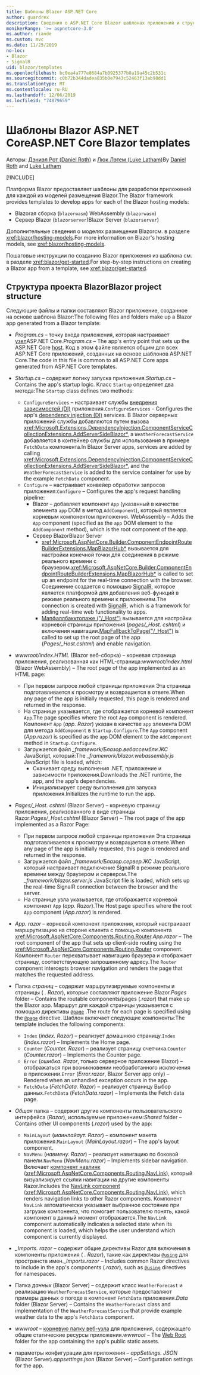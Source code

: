 ```yaml
---
title: Шаблоны Blazor ASP.NET Core
author: guardrex
description: Сведения о ASP.NET Core Blazor шаблонах приложений и структуре проекта Blazor.
monikerRange: '>= aspnetcore-3.0'
ms.author: riande
ms.custom: mvc
ms.date: 11/25/2019
no-loc:
- Blazor
- SignalR
uid: blazor/templates
ms.openlocfilehash: bc0ea4a777e8684a7b0925377b8a19a45c2b531c
ms.sourcegitcommit: c0b72b344dadea835b0e7943c52463f13ab98dd1
ms.translationtype: MT
ms.contentlocale: ru-RU
ms.lasthandoff: 12/06/2019
ms.locfileid: "74879659"
---
```

# <a name="aspnet-core-opno-locblazor-templates"></a><span data-ttu-id="716f0-103">Шаблоны Blazor ASP.NET Core</span><span class="sxs-lookup"><span data-stu-id="716f0-103">ASP.NET Core Blazor templates</span></span>

<span data-ttu-id="716f0-104">Авторы: [Дэниэл Рот (Daniel Roth)](https://github.com/danroth27) и [Люк Лэтем (Luke Latham)](https://github.com/guardrex)</span><span class="sxs-lookup"><span data-stu-id="716f0-104">By [Daniel Roth](https://github.com/danroth27) and [Luke Latham](https://github.com/guardrex)</span></span>

[!INCLUDE[](~/includes/blazorwasm-preview-notice.md)]

<span data-ttu-id="716f0-105">Платформа Blazor предоставляет шаблоны для разработки приложений для каждой из моделей размещения Blazor.</span><span class="sxs-lookup"><span data-stu-id="716f0-105">The Blazor framework provides templates to develop apps for each of the Blazor hosting models:</span></span>

* Blazor<span data-ttu-id="716f0-106">ая сборка (`blazorwasm`)</span><span class="sxs-lookup"><span data-stu-id="716f0-106"> WebAssembly (`blazorwasm`)</span></span>
* <span data-ttu-id="716f0-107">Сервер Blazor (`blazorserver`)</span><span class="sxs-lookup"><span data-stu-id="716f0-107">Blazor Server (`blazorserver`)</span></span>

<span data-ttu-id="716f0-108">Дополнительные сведения о моделях размещения Blazorсм. в разделе <xref:blazor/hosting-models>.</span><span class="sxs-lookup"><span data-stu-id="716f0-108">For more information on Blazor's hosting models, see <xref:blazor/hosting-models>.</span></span>

<span data-ttu-id="716f0-109">Пошаговые инструкции по созданию Blazor приложения из шаблона см. в разделе <xref:blazor/get-started>.</span><span class="sxs-lookup"><span data-stu-id="716f0-109">For step-by-step instructions on creating a Blazor app from a template, see <xref:blazor/get-started>.</span></span>

## <a name="opno-locblazor-project-structure"></a><span data-ttu-id="716f0-110">Структура проекта Blazor</span><span class="sxs-lookup"><span data-stu-id="716f0-110">Blazor project structure</span></span>

<span data-ttu-id="716f0-111">Следующие файлы и папки составляют Blazor приложение, созданное на основе шаблона Blazor:</span><span class="sxs-lookup"><span data-stu-id="716f0-111">The following files and folders make up a Blazor app generated from a Blazor template:</span></span>

* <span data-ttu-id="716f0-112">*Program.cs* &ndash; точку входа приложения, которая настраивает [узел](xref:fundamentals/host/generic-host)ASP.NET Core.</span><span class="sxs-lookup"><span data-stu-id="716f0-112">*Program.cs* &ndash; The app's entry point that sets up the ASP.NET Core [host](xref:fundamentals/host/generic-host).</span></span> <span data-ttu-id="716f0-113">Код в этом файле является общим для всех ASP.NET Core приложений, созданных на основе шаблонов ASP.NET Core.</span><span class="sxs-lookup"><span data-stu-id="716f0-113">The code in this file is common to all ASP.NET Core apps generated from ASP.NET Core templates.</span></span>

* <span data-ttu-id="716f0-114">*Startup.cs* &ndash; содержит логику запуска приложения.</span><span class="sxs-lookup"><span data-stu-id="716f0-114">*Startup.cs* &ndash; Contains the app's startup logic.</span></span> <span data-ttu-id="716f0-115">Класс `Startup` определяет два метода:</span><span class="sxs-lookup"><span data-stu-id="716f0-115">The `Startup` class defines two methods:</span></span>

  * <span data-ttu-id="716f0-116">`ConfigureServices` &ndash; настраивает службы [внедрения зависимостей (DI)](xref:fundamentals/dependency-injection) приложения.</span><span class="sxs-lookup"><span data-stu-id="716f0-116">`ConfigureServices` &ndash; Configures the app's [dependency injection (DI)](xref:fundamentals/dependency-injection) services.</span></span> <span data-ttu-id="716f0-117">В Blazor серверных приложений службы добавляются путем вызова <xref:Microsoft.Extensions.DependencyInjection.ComponentServiceCollectionExtensions.AddServerSideBlazor*>, а `WeatherForecastService` добавляется в контейнер службы для использования в примере `FetchData` компонента.</span><span class="sxs-lookup"><span data-stu-id="716f0-117">In Blazor Server apps, services are added by calling <xref:Microsoft.Extensions.DependencyInjection.ComponentServiceCollectionExtensions.AddServerSideBlazor*>, and the `WeatherForecastService` is added to the service container for use by the example `FetchData` component.</span></span>
  * <span data-ttu-id="716f0-118">`Configure` &ndash; настраивает конвейер обработки запросов приложения:</span><span class="sxs-lookup"><span data-stu-id="716f0-118">`Configure` &ndash; Configures the app's request handling pipeline:</span></span>
    * Blazor<span data-ttu-id="716f0-119"> &ndash; добавляет компонент `App` (указанный в качестве элемента `app` DOM в метод `AddComponent`), который является корневым компонентом приложения.</span><span class="sxs-lookup"><span data-stu-id="716f0-119"> WebAssembly &ndash; Adds the `App` component (specified as the `app` DOM element to the `AddComponent` method), which is the root component of the app.</span></span>
    * <span data-ttu-id="716f0-120">Сервер Blazor</span><span class="sxs-lookup"><span data-stu-id="716f0-120">Blazor Server</span></span>
      * <span data-ttu-id="716f0-121"><xref:Microsoft.AspNetCore.Builder.ComponentEndpointRouteBuilderExtensions.MapBlazorHub*> вызывается для настройки конечной точки для соединения в режиме реального времени с браузером.</span><span class="sxs-lookup"><span data-stu-id="716f0-121"><xref:Microsoft.AspNetCore.Builder.ComponentEndpointRouteBuilderExtensions.MapBlazorHub*> is called to set up an endpoint for the real-time connection with the browser.</span></span> <span data-ttu-id="716f0-122">Соединение создается с помощью [SignalR](xref:signalr/introduction), которое является платформой для добавления веб-функций в режиме реального времени к приложениям.</span><span class="sxs-lookup"><span data-stu-id="716f0-122">The connection is created with [SignalR](xref:signalr/introduction), which is a framework for adding real-time web functionality to apps.</span></span>
      * <span data-ttu-id="716f0-123">[Мапфаллбакктопаже ("/_Host")](xref:Microsoft.AspNetCore.Builder.RazorPagesEndpointRouteBuilderExtensions.MapFallbackToPage*) вызывается для настройки корневой страницы приложения (*pages/_Host. cshtml*) и включения навигации.</span><span class="sxs-lookup"><span data-stu-id="716f0-123">[MapFallbackToPage("/_Host")](xref:Microsoft.AspNetCore.Builder.RazorPagesEndpointRouteBuilderExtensions.MapFallbackToPage*) is called to set up the root page of the app (*Pages/_Host.cshtml*) and enable navigation.</span></span>

* <span data-ttu-id="716f0-124">*wwwroot/index.HTML* (Blazor веб-сборка) &ndash; корневая страница приложения, реализованная как HTML-страница:</span><span class="sxs-lookup"><span data-stu-id="716f0-124">*wwwroot/index.html* (Blazor WebAssembly) &ndash; The root page of the app implemented as an HTML page:</span></span>
  * <span data-ttu-id="716f0-125">При первом запросе любой страницы приложения Эта страница подготавливается к просмотру и возвращается в ответе.</span><span class="sxs-lookup"><span data-stu-id="716f0-125">When any page of the app is initially requested, this page is rendered and returned in the response.</span></span>
  * <span data-ttu-id="716f0-126">На странице указывается, где отображается корневой компонент `App`.</span><span class="sxs-lookup"><span data-stu-id="716f0-126">The page specifies where the root `App` component is rendered.</span></span> <span data-ttu-id="716f0-127">Компонент `App` (*app. Razor*) указан в качестве `app` элемента DOM для метода `AddComponent` в `Startup.Configure`.</span><span class="sxs-lookup"><span data-stu-id="716f0-127">The `App` component (*App.razor*) is specified as the `app` DOM element to the `AddComponent` method in `Startup.Configure`.</span></span>
  * <span data-ttu-id="716f0-128">Загружается файл *_framework/Блазор.вебассембли.ЖС* JavaScript, который:</span><span class="sxs-lookup"><span data-stu-id="716f0-128">The *_framework/blazor.webassembly.js* JavaScript file is loaded, which:</span></span>
    * <span data-ttu-id="716f0-129">Скачивает среду выполнения .NET, приложение и зависимости приложения.</span><span class="sxs-lookup"><span data-stu-id="716f0-129">Downloads the .NET runtime, the app, and the app's dependencies.</span></span>
    * <span data-ttu-id="716f0-130">Инициализирует среду выполнения для запуска приложения.</span><span class="sxs-lookup"><span data-stu-id="716f0-130">Initializes the runtime to run the app.</span></span>

* <span data-ttu-id="716f0-131">*Pages/_Host. cshtml* (Blazor Server) &ndash; корневую страницу приложения, реализованного в виде страницы Razor:</span><span class="sxs-lookup"><span data-stu-id="716f0-131">*Pages/_Host.cshtml* (Blazor Server) &ndash; The root page of the app implemented as a Razor Page:</span></span>
  * <span data-ttu-id="716f0-132">При первом запросе любой страницы приложения Эта страница подготавливается к просмотру и возвращается в ответе.</span><span class="sxs-lookup"><span data-stu-id="716f0-132">When any page of the app is initially requested, this page is rendered and returned in the response.</span></span>
  * <span data-ttu-id="716f0-133">Загружается файл *_framework/Блазор.сервер.ЖС* JavaScript, который настраивает подключение SignalR в режиме реального времени между браузером и сервером.</span><span class="sxs-lookup"><span data-stu-id="716f0-133">The *_framework/blazor.server.js* JavaScript file is loaded, which sets up the real-time SignalR connection between the browser and the server.</span></span>
  * <span data-ttu-id="716f0-134">На странице узла указывается, где отображается корневой компонент `App` (*app. Razor*).</span><span class="sxs-lookup"><span data-stu-id="716f0-134">The Host page specifies where the root `App` component (*App.razor*) is rendered.</span></span>

* <span data-ttu-id="716f0-135">*App. razor* &ndash; корневой компонент приложения, который настраивает маршрутизацию на стороне клиента с помощью компонента <xref:Microsoft.AspNetCore.Components.Routing.Router>.</span><span class="sxs-lookup"><span data-stu-id="716f0-135">*App.razor* &ndash; The root component of the app that sets up client-side routing using the <xref:Microsoft.AspNetCore.Components.Routing.Router> component.</span></span> <span data-ttu-id="716f0-136">Компонент `Router` перехватывает навигацию браузера и отображает страницу, соответствующую запрошенному адресу.</span><span class="sxs-lookup"><span data-stu-id="716f0-136">The `Router` component intercepts browser navigation and renders the page that matches the requested address.</span></span>

* <span data-ttu-id="716f0-137">Папка *страниц* &ndash; содержит маршрутизируемые компоненты и страницы ( *. Razor*), которые составляют приложение Blazor.</span><span class="sxs-lookup"><span data-stu-id="716f0-137">*Pages* folder &ndash; Contains the routable components/pages (*.razor*) that make up the Blazor app.</span></span> <span data-ttu-id="716f0-138">Маршрут для каждой страницы указывается с помощью директивы [`@page`](xref:mvc/views/razor#page) .</span><span class="sxs-lookup"><span data-stu-id="716f0-138">The route for each page is specified using the [`@page`](xref:mvc/views/razor#page) directive.</span></span> <span data-ttu-id="716f0-139">Шаблон включает следующие компоненты:</span><span class="sxs-lookup"><span data-stu-id="716f0-139">The template includes the following components:</span></span>
  * <span data-ttu-id="716f0-140">`Index` (*index. Razor*) &ndash; реализует домашнюю страницу.</span><span class="sxs-lookup"><span data-stu-id="716f0-140">`Index` (*Index.razor*) &ndash; Implements the Home page.</span></span>
  * <span data-ttu-id="716f0-141">`Counter` (*Counter. Razor*) &ndash; реализует страницу счетчика.</span><span class="sxs-lookup"><span data-stu-id="716f0-141">`Counter` (*Counter.razor*) &ndash; Implements the Counter page.</span></span>
  * <span data-ttu-id="716f0-142">`Error` (*ошибка. Razor*, только серверное приложение Blazor) &ndash; отображаться при возникновении необработанного исключения в приложении.</span><span class="sxs-lookup"><span data-stu-id="716f0-142">`Error` (*Error.razor*, Blazor Server app only) &ndash; Rendered when an unhandled exception occurs in the app.</span></span>
  * <span data-ttu-id="716f0-143">`FetchData` (*FetchData. Razor*) &ndash; реализует страницу Выбор данных.</span><span class="sxs-lookup"><span data-stu-id="716f0-143">`FetchData` (*FetchData.razor*) &ndash; Implements the Fetch data page.</span></span>

* <span data-ttu-id="716f0-144">*Общая* папка &ndash; содержит другие компоненты пользовательского интерфейса (*Razor*), используемые приложением:</span><span class="sxs-lookup"><span data-stu-id="716f0-144">*Shared* folder &ndash; Contains other UI components (*.razor*) used by the app:</span></span>
  * <span data-ttu-id="716f0-145">`MainLayout` (*маинлайаут. Razor*) &ndash; компонент макета приложения.</span><span class="sxs-lookup"><span data-stu-id="716f0-145">`MainLayout` (*MainLayout.razor*) &ndash; The app's layout component.</span></span>
  * <span data-ttu-id="716f0-146">`NavMenu` (*навмену. Razor*) &ndash; реализует навигацию по боковой панели.</span><span class="sxs-lookup"><span data-stu-id="716f0-146">`NavMenu` (*NavMenu.razor*) &ndash; Implements sidebar navigation.</span></span> <span data-ttu-id="716f0-147">Включает [компонент навлинк](xref:blazor/routing#navlink-component) (<xref:Microsoft.AspNetCore.Components.Routing.NavLink>), который визуализирует ссылки навигации на другие компоненты Razor.</span><span class="sxs-lookup"><span data-stu-id="716f0-147">Includes the [NavLink component](xref:blazor/routing#navlink-component) (<xref:Microsoft.AspNetCore.Components.Routing.NavLink>), which renders navigation links to other Razor components.</span></span> <span data-ttu-id="716f0-148">Компонент `NavLink` автоматически указывает выбранное состояние при загрузке компонента, что помогает пользователю понять, какой компонент в данный момент отображается.</span><span class="sxs-lookup"><span data-stu-id="716f0-148">The `NavLink` component automatically indicates a selected state when its component is loaded, which helps the user understand which component is currently displayed.</span></span>

* <span data-ttu-id="716f0-149">*_Imports. razor* &ndash; содержит общие директивы Razor для включения в компоненты приложения ( *. Razor*), такие как директивы [`@using`](xref:mvc/views/razor#using) для пространств имен.</span><span class="sxs-lookup"><span data-stu-id="716f0-149">*_Imports.razor* &ndash; Includes common Razor directives to include in the app's components (*.razor*), such as [`@using`](xref:mvc/views/razor#using) directives for namespaces.</span></span>

* <span data-ttu-id="716f0-150">Папка *данных* (Blazor Server) &ndash; содержит класс `WeatherForecast` и реализацию `WeatherForecastService`, которые предоставляют примеры данных о погоде в компонент `FetchData` приложения.</span><span class="sxs-lookup"><span data-stu-id="716f0-150">*Data* folder (Blazor Server) &ndash; Contains the `WeatherForecast` class and implementation of the `WeatherForecastService` that provide example weather data to the app's `FetchData` component.</span></span>

* <span data-ttu-id="716f0-151">*wwwroot* &ndash; [корневую папку веб-узла](xref:fundamentals/index#web-root) для приложения, содержащего общие статические ресурсы приложения.</span><span class="sxs-lookup"><span data-stu-id="716f0-151">*wwwroot* &ndash; The [Web Root](xref:fundamentals/index#web-root) folder for the app containing the app's public static assets.</span></span>

* <span data-ttu-id="716f0-152">параметры конфигурации для приложения &ndash; *appSettings. JSON* (Blazor Server).</span><span class="sxs-lookup"><span data-stu-id="716f0-152">*appsettings.json* (Blazor Server) &ndash; Configuration settings for the app.</span></span>
